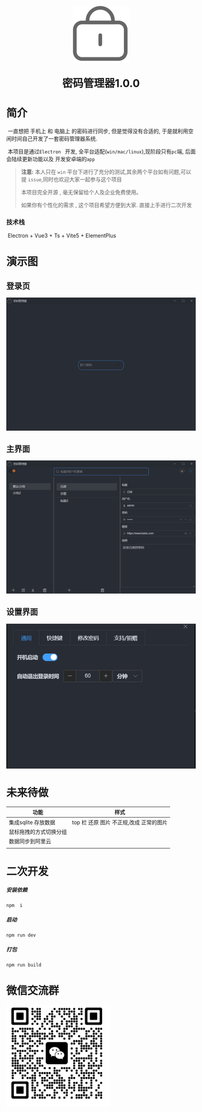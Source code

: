 



<p align="center">
	<img alt="logo" src="./README.assets/icon.png" style="width:150px">
</p>



<h1 align="center" style="margin: 30px 0 30px; font-weight: bold;">密码管理器1.0.0</h1>

# 简介

​	一直想把 手机上 和 电脑上 的密码进行同步, 但是觉得没有合适的, 于是就利用空闲时间自己开发了一套密码管理器系统.



​	本项目是通过`Electron ` 开发, 全平台适配(`win/mac/linux`),现阶段只有`pc`端, 后面会陆续更新功能以及 开发安卓端的`app`

> **注意:** 本人只在 `win` 平台下进行了充分的测试,其余两个平台如有问题,可以提 `issue`,同时也欢迎大家一起参与这个项目
>
> 本项目完全开源 , 毫无保留给个人及企业免费使用。
>
> 如果你有个性化的需求 ,  这个项目希望方便到大家. 直接上手进行二次开发

### 技术栈

​	Electron + Vue3 + Ts +  Vite5 + ElementPlus

# 演示图

##  登录页

![image-20240705093629228](./README.assets/image-20240705093629228.png)



## 主界面

![image-20240705093622522](./README.assets/image-20240705093622522.png)



## 设置界面

![image-20240704164816680](./README.assets/image-20240704164816680.png)



# 未来待做

| 功能                   | 样式                                    |
| ---------------------- | --------------------------------------- |
| 集成sqlite 存放数据    | top 栏 还原 图片 不正规,改成 正常的图片 |
| 鼠标拖拽的方式切换分组 |                                         |
| 数据同步到阿里云       |                                         |
|                        |                                         |



## 





## 



# 二次开发



##### 安装依赖

```
npm  i
```

##### 启动

```
npm run dev
```

##### 打包

```
npm run build
```





# 微信交流群

<img src="./README.assets/image-20240704170636650.png" alt="image-20240704170636650" style="zoom:50%;" />